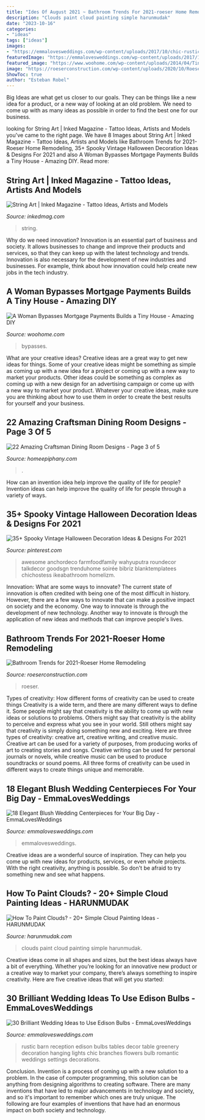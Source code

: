```yaml
---
title: "Ides Of August 2021 ~ Bathroom Trends For 2021-roeser Home Remodeling"
description: "Clouds paint cloud painting simple harunmudak"
date: "2023-10-16"
categories:
- "ideas"
tags: ["ideas"]
images:
- "https://emmalovesweddings.com/wp-content/uploads/2017/10/chic-rustic-wedding-reception-ideas-with-greenery-and-edison-bulbs.jpg"
featuredImage: "https://emmalovesweddings.com/wp-content/uploads/2017/10/chic-rustic-wedding-reception-ideas-with-greenery-and-edison-bulbs.jpg"
featured_image: "https://www.woohome.com/wp-content/uploads/2014/04/Tiny-House-On-A-Flatbed-Trailer-12.jpg"
image: "https://roeserconstruction.com/wp-content/uploads/2020/10/Roeser-Home-Remodeling-St-Louis-Wilmsen-Shower-1080x1698.jpg"
ShowToc: true
author: "Esteban Robel"
---
```



Big Ideas are what get us closer to our goals. They can be things like a new idea for a product, or a new way of looking at an old problem. We need to come up with as many ideas as possible in order to find the best one for our business.

	

		
looking for String Art | Inked Magazine - Tattoo Ideas, Artists and Models you've came to the right page. We have 8 Images about String Art | Inked Magazine - Tattoo Ideas, Artists and Models like Bathroom Trends for 2021-Roeser Home Remodeling, 35+ Spooky Vintage Halloween Decoration Ideas &amp; Designs For 2021 and also A Woman Bypasses Mortgage Payments Builds a Tiny House - Amazing DIY. Read more:
		
    
## String Art | Inked Magazine - Tattoo Ideas, Artists And Models

<img loading=lazy src="https://www.inkedmag.com/.image/t_share/MTU5MDMyNjkzNDM3ODM0OTAx/ku_ox.png" onerror="this.onerror=null;this.src='https://tse1.mm.bing.net/th?id=OIP.GIxoVEsHg_wKUo-rsDWeLgHaHg&amp;pid=15.1';" alt="String Art | Inked Magazine - Tattoo Ideas, Artists and Models">

_Source: inkedmag.com_

>string. 

	

Why do we need innovation?
Innovation is an essential part of business and society. It allows businesses to change and improve their products and services, so that they can keep up with the latest technology and trends. Innovation is also necessary for the development of new industries and businesses. For example, think about how innovation could help create new jobs in the tech industry.

    
## A Woman Bypasses Mortgage Payments Builds A Tiny House - Amazing DIY

<img loading=lazy src="https://www.woohome.com/wp-content/uploads/2014/04/Tiny-House-On-A-Flatbed-Trailer-12.jpg" onerror="this.onerror=null;this.src='https://tse4.mm.bing.net/th?id=OIP.yd7UIoGsckZHanYUjwSVIAHaLJ&amp;pid=15.1';" alt="A Woman Bypasses Mortgage Payments Builds a Tiny House - Amazing DIY">

_Source: woohome.com_

>bypasses. 

	

What are your creative ideas?
Creative ideas are a great way to get new ideas for things. Some of your creative ideas might be something as simple as coming up with a new idea for a project or coming up with a new way to market your products. Other ideas could be something as complex as coming up with a new design for an advertising campaign or come up with a new way to market your product. Whatever your creative ideas, make sure you are thinking about how to use them in order to create the best results for yourself and your business.

    
## 22 Amazing Craftsman Dining Room Designs - Page 3 Of 5

<img loading=lazy src="https://homeepiphany.com/wp-content/uploads/2015/07/22-Amazing-Craftsman-Dining-Room-Designs-12.jpg" onerror="this.onerror=null;this.src='https://tse1.mm.bing.net/th?id=OIP.RKWy1LhfBJOlFzuYjKo9TQHaE8&amp;pid=15.1';" alt="22 Amazing Craftsman Dining Room Designs - Page 3 of 5">

_Source: homeepiphany.com_

>. 

	

How can an invention idea help improve the quality of life for people?
Invention ideas can help improve the quality of life for people through a variety of ways.

    
## 35+ Spooky Vintage Halloween Decoration Ideas &amp; Designs For 2021

<img loading=lazy src="https://i.pinimg.com/736x/82/0c/a4/820ca48cefadc6d931e1eeaf7ba887a6.jpg" onerror="this.onerror=null;this.src='https://tse1.mm.bing.net/th?id=OIP.T3SPAS4R70ZiCdEdIdXLyAHaJ3&amp;pid=15.1';" alt="35+ Spooky Vintage Halloween Decoration Ideas &amp; Designs For 2021">

_Source: pinterest.com_

>awesome anchordeco farmfoodfamily wahyuputra roundecor talkdecor goodsgn trenduhome soirée bibriz blanktemplatees chichostess ikeabathroom homelizm. 

	

Innovation: What are some ways to innovate?
The current state of innovation is often credited with being one of the most difficult in history. However, there are a few ways to innovate that can make a positive impact on society and the economy. One way to innovate is through the development of new technology. Another way to innovate is through the application of new ideas and methods that can improve people's lives.

    
## Bathroom Trends For 2021-Roeser Home Remodeling

<img loading=lazy src="https://roeserconstruction.com/wp-content/uploads/2020/10/Roeser-Home-Remodeling-St-Louis-Wilmsen-Shower-1080x1698.jpg" onerror="this.onerror=null;this.src='https://tse1.mm.bing.net/th?id=OIP.I1j3kST-hgLpg2ukpwh7bwHaLp&amp;pid=15.1';" alt="Bathroom Trends for 2021-Roeser Home Remodeling">

_Source: roeserconstruction.com_

>roeser. 

	

Types of creativity: How different forms of creativity can be used to create things
Creativity is a wide term, and there are many different ways to define it. Some people might say that creativity is the ability to come up with new ideas or solutions to problems. Others might say that creativity is the ability to perceive and express what you see in your world. Still others might say that creativity is simply doing something new and exciting. Here are three types of creativity: creative art, creative writing, and creative music.
Creative art can be used for a variety of purposes, from producing works of art to creating stories and songs. Creative writing can be used for personal journals or novels, while creative music can be used to produce soundtracks or sound poems. All three forms of creativity can be used in different ways to create things unique and memorable.

    
## 18 Elegant Blush Wedding Centerpieces For Your Big Day - EmmaLovesWeddings

<img loading=lazy src="https://emmalovesweddings.com/wp-content/uploads/2018/04/elegant-tall-wedding-centerpiece-ideas-with-blush-pink-roses-560x846.jpg" onerror="this.onerror=null;this.src='https://tse1.mm.bing.net/th?id=OIP.0VguIhwInZqFsYxuQ5oZPQHaLM&amp;pid=15.1';" alt="18 Elegant Blush Wedding Centerpieces for Your Big Day - EmmaLovesWeddings">

_Source: emmalovesweddings.com_

>emmalovesweddings. 

	

Creative ideas are a wonderful source of inspiration. They can help you come up with new ideas for products, services, or even whole projects. With the right creativity, anything is possible. So don't be afraid to try something new and see what happens.

    
## How To Paint Clouds? - 20+ Simple Cloud Painting Ideas - HARUNMUDAK

<img loading=lazy src="https://harunmudak.com/wp-content/uploads/2020/12/how-to-paint-clouds-13-1024x648.jpg" onerror="this.onerror=null;this.src='https://tse2.mm.bing.net/th?id=OIP.NngTrQN8MfcEQn2Vl-kvSAHaEr&amp;pid=15.1';" alt="How To Paint Clouds? - 20+ Simple Cloud Painting Ideas - HARUNMUDAK">

_Source: harunmudak.com_

>clouds paint cloud painting simple harunmudak. 

	

Creative ideas come in all shapes and sizes, but the best ideas always have a bit of everything. Whether you’re looking for an innovative new product or a creative way to market your company, there’s always something to inspire creativity. Here are five creative ideas that will get you started: 

    
## 30 Brilliant Wedding Ideas To Use Edison Bulbs - EmmaLovesWeddings

<img loading=lazy src="https://emmalovesweddings.com/wp-content/uploads/2017/10/chic-rustic-wedding-reception-ideas-with-greenery-and-edison-bulbs.jpg" onerror="this.onerror=null;this.src='https://tse4.mm.bing.net/th?id=OIP.ySuQRmLdPg0GETHehNx_swHaLH&amp;pid=15.1';" alt="30 Brilliant Wedding Ideas to Use Edison Bulbs - EmmaLovesWeddings">

_Source: emmalovesweddings.com_

>rustic barn reception edison bulbs tables decor table greenery decoration hanging lights chic branches flowers bulb romantic weddings settings decorations. 

	

Conclusion.
Invention is a process of coming up with a new solution to a problem. In the case of computer programming, this solution can be anything from designing algorithms to creating software. There are many inventions that have led to major advancements in technology and society, and so it's important to remember which ones are truly unique. The following are four examples of inventions that have had an enormous impact on both society and technology.

